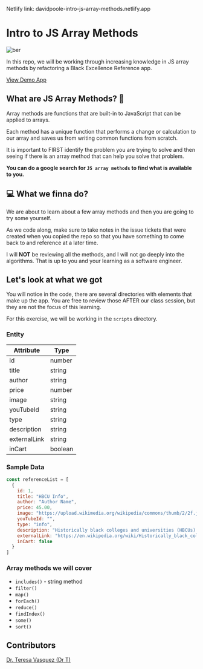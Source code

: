 Netlify link:
davidpoole-intro-js-array-methods.netlify.app
# Intro to JS Array Methods 
![ber](https://user-images.githubusercontent.com/29741570/153448974-41066273-2650-4c81-906c-ad8fc4a5a3c9.png)

In this repo, we will be working through increasing knowledge in JS array methods by refactoring a Black Excellence Reference app.

<a target="_blank" href="https://blackexcellenceref.netlify.app/">View Demo App</a>

## What are JS Array Methods? 👀
Array methods are functions that are built-in to JavaScript that can be applied to arrays.

Each method has a unique function that performs a change or calculation to our array and saves us from writing common functions from scratch.

It is important to FIRST identify the problem you are trying to solve and then seeing if there is an array method that can help you solve that problem.

**You can do a google search for `JS array methods` to find what is available to you.**

## 💻 What we finna do?
We are about to learn about a few array methods and then you are going to try some yourself. 

As we code along, make sure to take notes in the issue tickets that were created when you copied the repo so that you have something to come back to and reference at a later time.

I will **NOT** be reviewing all the methods, and I will not go deeply into the algorithms. That is up to you and your learning as a software engineer. 

## Let's look at what we got
You will notice in the code, there are several directories with elements that make up the app. You are free to review those AFTER our class session, but they are not the focus of this learning.

For this exercise, we will be working in the `scripts` directory.

### Entity
| Attribute   | Type        |
| ----------- | ----------- |
| id          | number      |
| title       | string      |
| author      | string      |
| price       | number      |
| image       | string      |
| youTubeId   | string      |
| type        | string      |
| description | string      |
| externalLink| string      |
| inCart      | boolean     |

### Sample Data
```javascript
const referenceList = [
  {
    id: 1,
    title: "HBCU Info",
    author: "Author Name",
    price: 45.00,
    image: "https://upload.wikimedia.org/wikipedia/commons/thumb/2/2f.jpg",
    youTubeId: "",
    type: "info",
    description: "Historically black colleges and universities (HBCUs) are institutions of higher education.",
    externalLink: "https://en.wikipedia.org/wiki/Historically_black_colleges_and_universities",
    inCart: false
  }
]
```

### Array methods we will cover
- `includes()` - string method
- `filter()`
- `map()`
- `forEach()`
- `reduce()`
- `findIndex()`
- `some()`
- `sort()`

## Contributors
[Dr. Teresa Vasquez (Dr T)](https://github.com/drteresavasquez)

